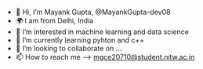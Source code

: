 - 👋 Hi, I’m Mayank Gupta, @MayankGupta-dev08
- 🌍 I am from Delhi, India
- 👀 I’m interested in machine learning and data science
- 🌱 I’m currently learning pyhton and c++
- 💞️ I’m looking to collaborate on ...
- 📫 How to reach me --> mgce20710@student.nitw.ac.in

<!---
MayankGupta-dev08/MayankGupta-dev08 is a ✨ special ✨ repository because its `README.md` (this file) appears on your GitHub profile.
You can click the Preview link to take a look at your changes.
--->
